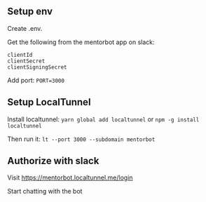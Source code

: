 ## Setup env

Create .env. 

Get the following from the mentorbot app on slack:
 
```
clientId
clientSecret
clientSigningSecret
```

Add port:
`PORT=3000`

## Setup LocalTunnel

Install localtunnel: `yarn global add localtunnel` or `npm -g install localtunnel`

Then run it: `lt --port 3000 --subdomain mentorbot`

## Authorize with slack

Visit https://mentorbot.localtunnel.me/login

Start chatting with the bot 
